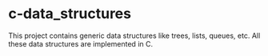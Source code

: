 # c-data_structures
This project contains generic data structures like trees, lists, queues, etc. All these data structures are implemented in C.
